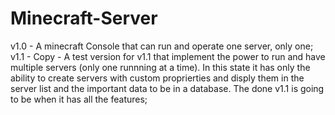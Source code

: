 ﻿# Minecraft-Server
v1.0 - A minecraft Console that can run and operate one server, only one; \
v1.1 - Copy - A test version for v1.1 that implement the power to run and have multiple servers (only one runnning at a time). In this state it has only the ability to create servers with custom proprierties and disply them in the server list and the important data to be in a database. The done v1.1 is going to be when it has all the features;
